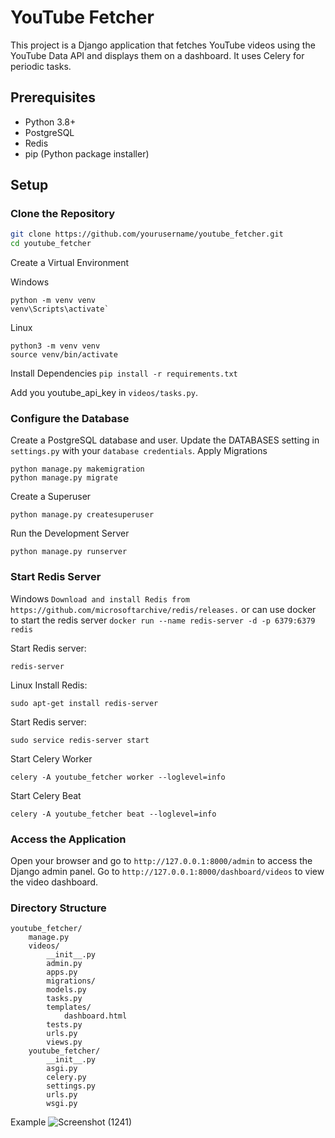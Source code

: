 # YouTube Fetcher

This project is a Django application that fetches YouTube videos using the YouTube Data API and displays them on a dashboard. It uses Celery for periodic tasks.

## Prerequisites

- Python 3.8+
- PostgreSQL
- Redis
- pip (Python package installer)

## Setup

### Clone the Repository

```sh
git clone https://github.com/yourusername/youtube_fetcher.git
cd youtube_fetcher
```
Create a Virtual Environment

Windows
```
python -m venv venv
venv\Scripts\activate`
```
Linux
```
python3 -m venv venv
source venv/bin/activate
```

Install Dependencies
```pip install -r requirements.txt```

Add you youtube_api_key in `videos/tasks.py`.

### Configure the Database
Create a PostgreSQL database and user.
Update the DATABASES setting in `settings.py` with your `database credentials`.
Apply Migrations
```
python manage.py makemigration
python manage.py migrate
```
Create a Superuser
```
python manage.py createsuperuser
```
Run the Development Server
```
python manage.py runserver
```
### Start Redis Server
Windows
`Download and install Redis from https://github.com/microsoftarchive/redis/releases.`
or can use docker to start the redis server 
`docker run --name redis-server -d -p 6379:6379 redis`

Start Redis server:
```
redis-server
```

Linux
Install Redis:
```
sudo apt-get install redis-server
```
Start Redis server:
```
sudo service redis-server start
```
Start Celery Worker
```
celery -A youtube_fetcher worker --loglevel=info
```

Start Celery Beat
```
celery -A youtube_fetcher beat --loglevel=info
```
### Access the Application
Open your browser and go to `http://127.0.0.1:8000/admin` to access the Django admin panel.
Go to `http://127.0.0.1:8000/dashboard/videos` to view the video dashboard.

### Directory Structure
```
youtube_fetcher/
    manage.py
    videos/
        __init__.py
        admin.py
        apps.py
        migrations/
        models.py
        tasks.py
        templates/
            dashboard.html
        tests.py
        urls.py
        views.py
    youtube_fetcher/
        __init__.py
        asgi.py
        celery.py
        settings.py
        urls.py
        wsgi.py
```
Example 
![Screenshot (1241)](https://github.com/user-attachments/assets/560ef0a9-8a02-49e0-aac2-508c965613a6)

